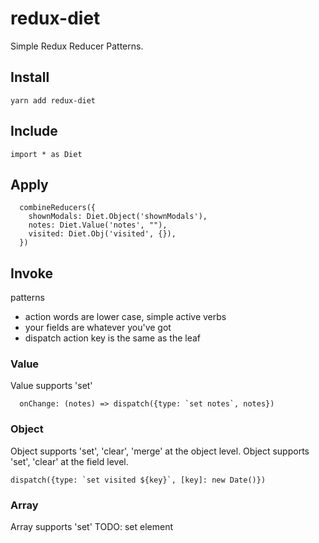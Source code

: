 # redux-diet
Simple Redux Reducer Patterns.

## Install

```yarn add redux-diet```

## Include

```import * as Diet```

## Apply

```
  combineReducers({
    shownModals: Diet.Object('shownModals'),
    notes: Diet.Value('notes', ""),
    visited: Diet.Obj('visited', {}),
  })
```

## Invoke

patterns
 * action words are lower case, simple active verbs
 * your fields are whatever you've got
 * dispatch action key is the same as the leaf


### Value

Value supports 'set'
```
  onChange: (notes) => dispatch({type: `set notes`, notes})
```


### Object

Object supports 'set', 'clear', 'merge' at the object level.
Object supports 'set', 'clear' at the field level.

```
dispatch({type: `set visited ${key}`, [key]: new Date()})
```

### Array

Array supports 'set'
TODO: set element

